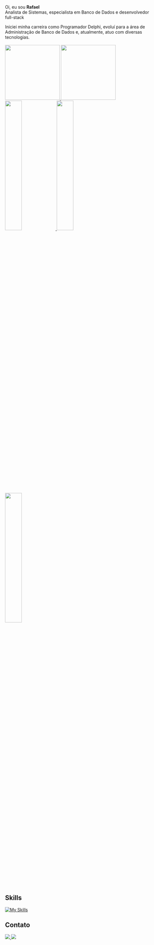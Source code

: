 Oi, eu sou **Rafael** <br/>
Analista de Sistemas, especialista em Banco de Dados e desenvolvedor full-stack

<div>
  Iniciei minha carreira como Programador Delphi, evoluí para a área de Administração de Banco de Dados e, atualmente, atuo com diversas tecnologias.
</div>
<br/>

 <div>
   <a href="https://github.com/rafmco">
   <img height="180em" src="https://github-readme-stats.vercel.app/api?username=rafmco&hide_rank=true&show_icons=true&hide=stars,issues,contribs&show=prs_merged,prs_merged_percentage&include_all_commits=true"/>
   <img height="180em" src="https://github-readme-stats.vercel.app/api/top-langs/?username=rafmco&hide_progress=false&layout=compact"/>
</div>

<div>
  <a href="https://github.com/rafmco/monitor-mysql">
    <img width="33%" src="https://github-readme-stats.vercel.app/api/pin/?username=rafmco&repo=monitor-mysql&show_owner=true" />
  </a>
    <a href="https://github.com/rafmco/fcm-nextjs">
    <img width="33%" src="https://github-readme-stats.vercel.app/api/pin/?username=rafmco&repo=fcm-nextjs&show_owner=true" />
  </a>
  </a>
    <a href="https://github.com/rafmco/login-nextjs">
    <img width="33%" src="https://github-readme-stats.vercel.app/api/pin/?username=rafmco&repo=login-nextjs&show_owner=true" />
  </a>
</div>

## Skills
[![My Skills](https://skillicons.dev/icons?i=nodejs,vue,vuetify,react,nextjs,prisma,sequelize,ts,rabbitmq,js,docker,github,mysql,postgres,aws)](https://skillicons.dev)

<!--
<div style="display: inline_block">
    <br>
    <img align="center" height="30" width="40" src="https://raw.githubusercontent.com/devicons/devicon/master/icons/nodejs/nodejs-original.svg">
    <img align="center" height="30" width="40" src="https://cdn.jsdelivr.net/gh/devicons/devicon/icons/vuejs/vuejs-original.svg">
    <img align="center" height="30" width="40" src="https://cdn.jsdelivr.net/gh/devicons/devicon/icons/vuetify/vuetify-original.svg">
    <img align="center" height="30" width="40" src="https://cdn.jsdelivr.net/gh/devicons/devicon/icons/nestjs/nestjs-original.svg">      
    <img align="center" height="30" width="40" src="https://cdn.jsdelivr.net/gh/devicons/devicon/icons/sequelize/sequelize-original.svg">
    <img align="center" height="30" width="40" src="https://raw.githubusercontent.com/devicons/devicon/master/icons/typescript/typescript-plain.svg">
    <img align="center" height="30" width="40" src="https://cdn.jsdelivr.net/gh/devicons/devicon/icons/javascript/javascript-original.svg">
    <img align="center" height="30" width="40" src="https://cdn.jsdelivr.net/gh/devicons/devicon/icons/microsoftsqlserver/microsoftsqlserver-plain.svg">
    <img align="center" height="30" width="40" src="https://mariadb.com/wp-content/uploads/2019/11/mariadb-logo-vertical_blue.svg">
    <img align="center" height="30" width="40" src="https://cdn.jsdelivr.net/gh/devicons/devicon/icons/mysql/mysql-original.svg">         
    <img align="center" height="30" width="40" src="https://cdn.jsdelivr.net/gh/devicons/devicon/icons/docker/docker-plain.svg">
    <img align="center" height="30" width="40" src="https://cdn.jsdelivr.net/gh/devicons/devicon/icons/jenkins/jenkins-original.svg">  
    <img align="center" height="30" width="40" src="https://upload.wikimedia.org/wikipedia/commons/5/5c/AWS_Simple_Icons_AWS_Cloud.svg">
</div>
-->

## Contato
<p align="left">
    <a href="https://www.linkedin.com/in/rafmco/" target="_blank">
        <img src="https://img.shields.io/badge/-LinkedIn-%230077B5?style=for-the-badge&logo=linkedin&logoColor=white" target="_blank">
    </a>
    <a href = "mailto:rafmco2@hotmail.com">
        <img src="https://img.shields.io/badge/Microsoft_Outlook-0078D4?logo=microsoft-outlook&logoColor=white&style=for-the-badge" target="_blank">
    </a>
</p>

<!-- MARKDOWN LINKS & IMAGES -->
<!-- [github-readme-stats](https://github.com/anuraghazra/github-readme-stats) -->
<!-- [github-readme-stats-themes](https://github.com/anuraghazra/github-readme-stats/blob/master/themes/README.md) -->
<!-- [skill-icons](https://github.com/tandpfun/skill-icons) -->

[GitHub-Stats]: https://github-readme-stats.vercel.app/api?username=rafmco&hide_rank=true&show_icons=true&hide=stars,issues,contribs&show=prs_merged,prs_merged_percentage&include_all_commits=true
<!-- &hide=stars,commits,prs,issues,contribs -->
<!-- &show=reviews,discussions_started,discussions_answered,prs_merged,prs_merged_percentage -->
<!-- &hide_rank=true -->
<!-- &rank_icon=github || &rank_icon=percentile || &rank_icon=default -->
<!-- &theme=transparent -->

[Top-Langs]: https://github-readme-stats.vercel.app/api/top-langs/?username=rafmco&hide_progress=false&layout=compact
<!-- &exclude_repo=repo1,repo2 -->

[Repo-Cards]: https://github-readme-stats.vercel.app/api/pin/?username=rafmco&repo=monitor-mysql\&show_owner=true
